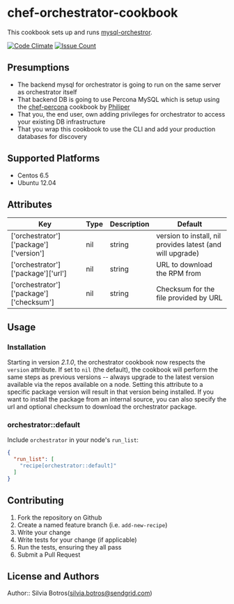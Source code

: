 # chef-orchestrator-cookbook

This cookbook sets up and runs [mysql-orchestror](https://github.com/github/orchestrator/).

[![Code Climate](https://codeclimate.com/github/silviabotros/chef-orchestrator/badges/gpa.svg)](https://codeclimate.com/github/silviabotros/chef-orchestrator)
[![Issue Count](https://codeclimate.com/github/silviabotros/chef-orchestrator/badges/issue_count.svg)](https://codeclimate.com/github/silviabotros/chef-orchestrator)

## Presumptions

- The backend mysql for orchestrator is going to run on the same server as orchestrator itself
- That backend DB is going to use Percona MySQL which is setup using the [chef-percona](https://github.com/phlipper/chef-percona) cookbook by [Philiper](https://github.com/phlipper)
- That you, the end user, own adding privileges for orchestrator to access your existing DB infrastructure
- That you wrap this cookbook to use the CLI and add your production databases for discovery

## Supported Platforms

- Centos 6.5
- Ubuntu 12.04

## Attributes

| Key | Type | Description | Default |
| --- | ---- | ----------- | ------- |
| ['orchestrator']['package']['version'] | nil | string | version to install, nil provides latest (and will upgrade) |
| ['orchestrator']['package']['url'] | nil | string | URL to download the RPM from |
| ['orchestrator']['package']['checksum'] | nil | string | Checksum for the file provided by URL |

## Usage

### Installation

Starting in version _2.1.0_, the orchestrator cookbook now respects the `version` attribute. If set to `nil` (the default), the cookbook will perform the same steps as previous versions -- always upgrade to the latest version available via the repos available on a node.
Setting this attribute to a specific package version will result in that version being installed. If you want to install the package from an internal source, you can also specify the url and optional checksum to download the orchestrator package.

### orchestrator::default

Include `orchestrator` in your node's `run_list`:

```json
{
  "run_list": [
    "recipe[orchestrator::default]"
  ]
}
```

## Contributing

1. Fork the repository on Github
1. Create a named feature branch (i.e. `add-new-recipe`)
1. Write your change
1. Write tests for your change (if applicable)
1. Run the tests, ensuring they all pass
1. Submit a Pull Request

## License and Authors

Author:: Silvia Botros(<silvia.botros@sendgrid.com>)
